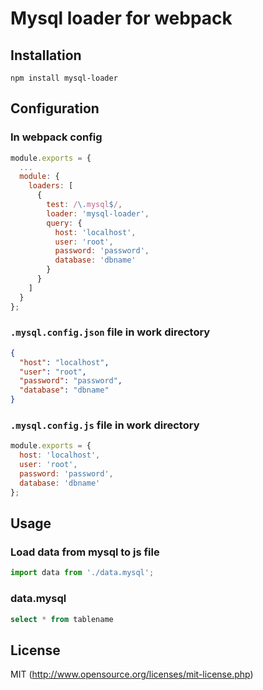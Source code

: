 # Mysql loader for webpack

## Installation

`npm install mysql-loader`

## Configuration

### In webpack config
``` javascript
module.exports = {
  ...
  module: {
    loaders: [
      {
        test: /\.mysql$/,
        loader: 'mysql-loader',
        query: {
          host: 'localhost',
          user: 'root',
          password: 'password',
          database: 'dbname'
        }
      }
    ]
  }
};
```

### `.mysql.config.json` file in work directory
``` json
{
  "host": "localhost",
  "user": "root",
  "password": "password",
  "database": "dbname"
}
```

### `.mysql.config.js` file in work directory
``` js
module.exports = {
  host: 'localhost',
  user: 'root',
  password: 'password',
  database: 'dbname'
};
```

## Usage

### Load data from mysql to js file
``` javascript
import data from './data.mysql';
```

### data.mysql
``` sql
select * from tablename
```

## License

MIT (http://www.opensource.org/licenses/mit-license.php)
